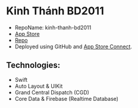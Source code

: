 # Kinh Thánh BD2011

- RepoName: kinh-thanh-bd2011
- [App Store](https://apps.apple.com/us/app/kinh-th%C3%A1nh-bd2011/id1405782410)
- [Repo](https://github.com/quangnguyen17/kinh-thanh-bd2011)
- Deployed using GitHub and [App Store Connect](https://appstoreconnect.apple.com/login).

## Technologies:

- Swift
- Auto Layout & UIKit
- Grand Central Dispatch (CGD)
- Core Data & Firebase (Realtime Database)
